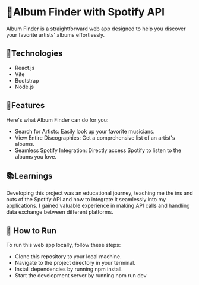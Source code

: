 # 🎵Album Finder with Spotify API
Album Finder is a straightforward web app designed to help you discover your favorite artists' albums effortlessly.

## 🍔Technologies
* React.js
* Vite
* Bootstrap
* Node.js 

## 🌠Features
Here's what Album Finder can do for you:
* Search for Artists: Easily look up your favorite musicians.
* View Entire Discographies: Get a comprehensive list of an artist's albums.
* Seamless Spotify Integration: Directly access Spotify to listen to the albums you love.

## 📚Learnings
Developing this project was an educational journey, teaching me the ins and outs of the Spotify API and how to integrate it seamlessly into my applications. I gained valuable experience in making API calls and handling data exchange between different platforms.

## 🚀 How to Run
To run this web app locally, follow these steps:

* Clone this repository to your local machine.
* Navigate to the project directory in your terminal.
* Install dependencies by running npm install.
* Start the development server by running npm run dev






